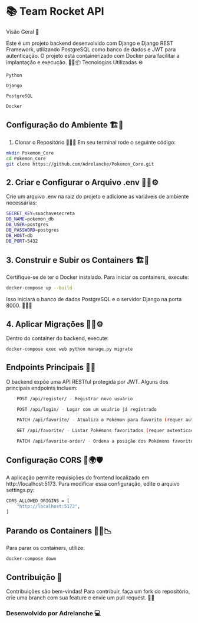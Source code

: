 # 📚 Team Rocket API
Visão Geral 📜

Este é um projeto backend desenvolvido com Django e Django REST Framework, utilizando PostgreSQL como banco de dados e JWT para autenticação. O projeto está containerizado com Docker para facilitar a implantação e execução. 🎯🔧📦
Tecnologias Utilizadas ⚙️

    Python

    Django

    PostgreSQL

    Docker

## Configuração do Ambiente 🏗️📝
1. Clonar o Repositório 🔄📂💾
Em seu terminal rode o seguinte código:

````sh
mkdir Pokemon_Core
cd Pokemon_Core
git clone https://github.com/Adrelanche/Pokemon_Core.git
````
## 2. Criar e Configurar o Arquivo .env 🔑📄⚙️

Crie um arquivo .env na raiz do projeto e adicione as variáveis de ambiente necessárias:
````sh
SECRET_KEY=suachavesecreta  
DB_NAME=pokemon_db  
DB_USER=postgres  
DB_PASSWORD=postgres  
DB_HOST=db  
DB_PORT=5432  
````
## 3. Construir e Subir os Containers 🏗️🐳

Certifique-se de ter o Docker instalado. Para iniciar os containers, execute:
````sh
docker-compose up --build  
````
Isso iniciará o banco de dados PostgreSQL e o servidor Django na porta 8000. 📡🔄🔗
## 4. Aplicar Migrações 🔄📜⚙️

Dentro do container do backend, execute:
````sh
docker-compose exec web python manage.py migrate  
````
## Endpoints Principais 📡🔐

O backend expõe uma API RESTful protegida por JWT. Alguns dos principais endpoints incluem:
````sh
    POST /api/register/ - Registrar novo usuário

    POST /api/login/ - Logar com um usuário já registrado

    PATCH /api/favorite/ - Atualiza o Pokémon para favorito (requer autenticação)

    GET /api/favorite/ - Listar Pokémons favoritados (requer autenticação)

    PATCH /api/favorite-order/ - Ordena a posição dos Pokémons favoritos (requer autenticação)
````
## Configuração CORS 🔄🌍🛡️

A aplicação permite requisições do frontend localizado em http://localhost:5173. Para modificar essa configuração, edite o arquivo settings.py:
````sh
CORS_ALLOWED_ORIGINS = [
    "http://localhost:5173",
]
````
## Parando os Containers 🛑🐳📉

Para parar os containers, utilize:
````sh
docker-compose down  
````
## Contribuição 🤝

Contribuições são bem-vindas! Para contribuir, faça um fork do repositório, crie uma branch com sua feature e envie um pull request. 🚀💡

### Desenvolvido por Adrelanche 💻